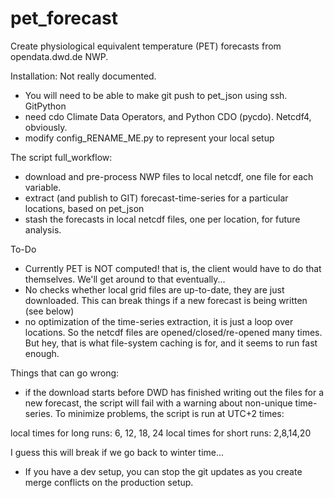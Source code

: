 # pet_forecast
Create physiological equivalent temperature (PET) forecasts from opendata.dwd.de NWP.

Installation:
Not really documented. 
 - You will need to be able to make git push to pet_json using ssh. GitPython
 - need cdo Climate Data Operators, and Python CDO (pycdo). Netcdf4, obviously. 
 - modify config_RENAME_ME.py to represent your local setup
 
The script full_workflow:
 - download and pre-process NWP files to local netcdf, one file for each variable. 
 - extract (and publish to GIT) forecast-time-series for a particular locations, based on pet_json
 - stash the forecasts in local netcdf files, one per location, for future analysis.
 
 To-Do
  - Currently PET is NOT computed! that is, the client would have to do that themselves. We'll get around to that eventually...
  - No checks whether local grid files are up-to-date, they are just downloaded. This can break things if a new forecast is being written (see below)
  - no optimization of the time-series extraction, it is just a loop over locations. So the netcdf files are opened/closed/re-opened many times. But hey, that is what file-system caching is for, and it seems to run fast enough. 
  
Things that can go wrong:
  - if the download starts before DWD has finished writing out the files for a new forecast, the script will fail with a warning about non-unique time-series. To minimize problems, the script is run at UTC+2 times:

local times for long runs:
6, 12, 18, 24
local times for short runs:
2,8,14,20

I guess this will break if we go back to winter time...

  - If you have a dev setup, you can stop the git updates as you create merge conflicts on the production setup. 


